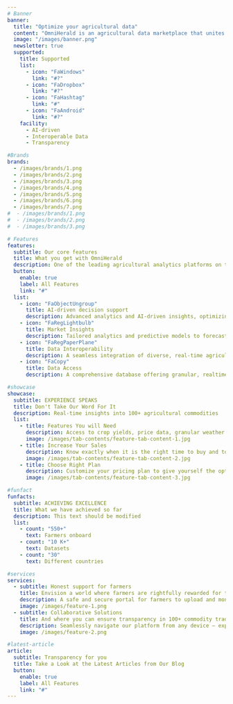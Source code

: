 ```yaml
---
# Banner
banner:
  title: "Optimize your agricultural data"
  content: "OmniHerald is an agricultural data marketplace that unites farmers and stakeholders in a revolution of agricultural intelligence. Suitable for Agricultural Commodity traders, Food industries and Governments."
  image: "/images/banner.png"
  newsletter: true
  supported:
    title: Supported
    list:
      - icon: "FaWindows"
        link: "#?"
      - icon: "FaDropbox"
        link: "#?"
      - icon: "FaHashtag"
        link: "#"
      - icon: "FaAndroid"
        link: "#?"
    facility:
      - AI-driven
      - Interoperable Data
      - Transparency

#Brands
brands:
  - /images/brands/1.png
  - /images/brands/2.png
  - /images/brands/3.png
  - /images/brands/4.png
  - /images/brands/5.png
  - /images/brands/6.png
  - /images/brands/7.png
#  - /images/brands/1.png
#  - /images/brands/2.png
#  - /images/brands/3.png

# Features
features:
  subtitle: Our core features
  title: What you get with OmniHerald
  description: One of the leading agricultural analytics platforms on the market.
  button:
    enable: true
    label: All Features
    link: "#"
  list:
    - icon: "FaObjectUngroup"
      title: AI-driven decision support
      description: Advanced analytics and AI-driven insights, optimizing crop production, reduce costs, and increase sustainability.
    - icon: "FaRegLightbulb"
      title: Market Insights
      description: Tailored analytics and predictive models to forecast market trends, evaluate risks, and identify opportunities.
    - icon: "FaRegPaperPlane"
      title: Data Interoperability
      description: A seamless integration of diverse, real-time agricultural data into a unified database for precision-driven decision-making
    - icon: "FaCopy"
      title: Data Access
      description: A comprehensive database offering granular, realtime agricultural data for informed decision-making.

#showcase
showcase:
  subtitle: EXPERIENCE SPEAKS
  title: Don't Take Our Word For It
  description: Real-time insights into 100+ agricultural commodities 
  list:
    - title: Features You will Need
      description: Access to crop yields, price data, granular weather data, finacial farm data and more. 
      image: /images/tab-contents/feature-tab-content-1.jpg
    - title: Increase Your Sales
      description: Know exactly when it is the right time to buy and to sell.  
      image: /images/tab-contents/feature-tab-content-2.jpg
    - title: Choose Right Plan
      description: Customize your pricing plan to give yourself the optimal experience.
      image: /images/tab-contents/feature-tab-content-3.jpg

#funfact
funfacts:
  subtitle: ACHIEVING EXCELLENCE
  title: What we have achieved so far 
  description: This text should be modified
  list:
    - count: "550+"
      text: Farmers onboard                        
    - count: "10 K+"
      text: Datasets
    - count: "30"
      text: Different countries

#services
services:
  - subtitle: Honest support for farmers 
    title: Envision a world where farmers are rightfully rewarded for their hard work and dedication.
    description: A safe and secure portal for farmers to upload and monetize agricultural data
    image: /images/feature-1.png
  - subtitle: Collaborative Solutions
    title: And where you can ensure transparency in 100+ commodity trading data. 
    description: Seamlessly navigate our platform from any device – experience the convenience of accessing comprehensive features through a web browser or on your smartphone. Designed with user-friendliness at its core, our interface ensures effortless interaction and accessibility.
    image: /images/feature-2.png

#latest-article
article:
  subtitle: Transparency for you
  title: Take a Look at the Latest Articles from Our Blog
  button:
    enable: true
    label: All Features
    link: "#"
---
```


